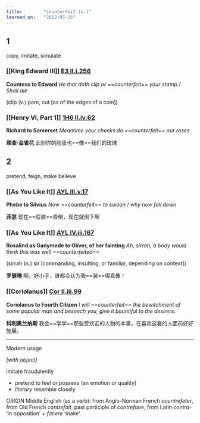 ```yaml
---
title:        "counterfeit (v.)"
learned_on:   "2022-05-25"
---
```


## 1

copy, imitate, simulate

### [[King Edward III]] [E3 II.i.256](https://www.shakespeareswords.com/Public/Play.aspx?Act=2&Scene=1&WorkId=14#163200) 

**Countess to Edward** *He that doth clip or ==counterfeit== your stamp / Shall die*

(clip (v.) pare, cut \[as of the edges of a coin\])

### [[Henry VI, Part 1]] [1H6 II.iv.62](https://www.shakespeareswords.com/Public/Play.aspx?Act=2&Scene=4&WorkId=25#202094) 

**Richard to Somerset** *Meantime your cheeks do ==counterfeit== our roses*

**理查·金雀花** 此刻你的脸蛋也==像==我们的玫瑰

## 2

pretend, feign, make believe

### [[As You Like It]] [AYL III.v.17](https://www.shakespeareswords.com/Public/Play.aspx?Act=3&Scene=5&WorkId=26#206880) 

**Phebe to Silvius** *Now ==counterfeit== to swoon / why now fall down*

**菲苾** 现在==假装==昏倒，现在就倒下啊

### [[As You Like It]] [AYL IV.iii.167](https://www.shakespeareswords.com/Public/Play.aspx?Act=4&Scene=3&WorkId=26#207576) 

**Rosalind as Ganymede to Oliver, of her fainting** *Ah, sirrah, a body would think this was well ==counterfeited==*

(sirrah (n.) sir \[commanding, insulting, or familiar, depending on context\])

**罗瑟琳** 啊，好小子，谁都会认为我==装==得真像！

### [[Coriolanus]] [Cor II.iii.99](https://www.shakespeareswords.com/Public/Play.aspx?Act=2&Scene=3&WorkId=3#122247) 

**Coriolanus to Fourth Citizen** *I will ==counterfeit== the bewitchment of some popular man and beseech you, give it bountiful to the desirers.*

**科利奥兰纳斯** 我会==学学==那些受欢迎的人物的本事，在喜欢这套的人面前好好施展。

-----

Modern usage

*\[with object\]*

imitate fraudulently

- pretend to feel or possess (an emotion or quality)
- *literary* resemble closely

ORIGIN Middle English (as a verb): from Anglo-Norman French *countrefeter*, from Old French *contrefait*, past participle of *contrefaire*, from Latin *contra-* ‘in opposition’ + *facere* ‘make’.